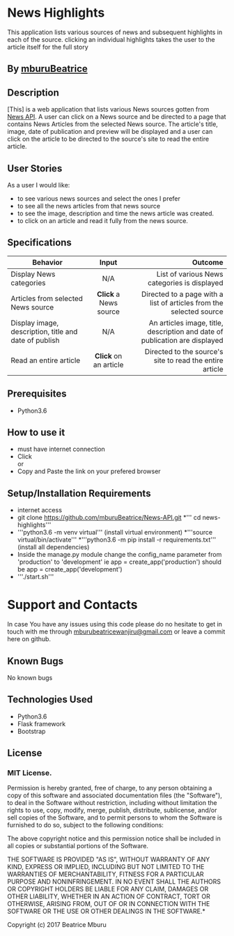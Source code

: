 # News Highlights

This application lists various sources of news and subsequent highlights in each of the source. clicking an individual highlights takes the user to the article itself for the full story

## By **[mburuBeatrice](https://github.com/mburuBeatrice)**

## Description
[This] is a web application that lists various News sources gotten from [News API](https://newsapi.org/). A user can click on a News source and be directed to a page that contains News Articles from the selected News source. The article's title, image, date of publication and preview will be displayed and a user can click on the article to be directed to the source's site to read the entire article.

## User Stories
As a user I would like:
* to see various news sources and select the ones I prefer
* to see all the news articles from that news source
* to see the image, description and time the news article was created.
* to click on an article and read it fully from the news source.

## Specifications
| Behavior        | Input           | Outcome  |
| ------------- |:-------------:| -----:|
| Display News categories | N/A | List of various News categories is displayed |
| Articles from selected News source | **Click** a News source | Directed to a page with a list of articles from the selected source |
| Display image, description, title and date of publish | N/A | An articles image, title, description and date of publication are displayed |
| Read an entire article | **Click** on an article | Directed to the source's site to read the entire article |

## Prerequisites
* Python3.6

## How to use it
* must have internet connection
* Click  <br/>
  or <br/>
* Copy  and  Paste the link on your prefered browser


## Setup/Installation Requirements
* internet access
* git clone https://github.com/mburuBeatrice/News-API.git
*''' cd news-highlights'''
* '''python3.6 -m venv virtual''' (install virtual environment)
*'''source virtual/bin/activate'''
*'''python3.6 -m pip install -r requirements.txt''' (install all dependencies)
* Inside the manage.py module change the config_name parameter from 'production' to 'development' ie app = create_app('production') should be app = create_app('development')
* '''./start.sh'''


# Support and Contacts

In case You have any issues using this code please do no hesitate to get in touch with me through mburubeatricewanjiru@gmail.com or leave a commit here on github.

## Known Bugs

No known bugs

## Technologies Used
- Python3.6
- Flask framework
- Bootstrap

## License

### MIT License.

Permission is hereby granted, free of charge, to any person obtaining a copy of this software and associated documentation files (the "Software"), to deal in the Software without restriction, including without limitation the rights to use, copy, modify, merge, publish, distribute, sublicense, and/or sell copies of the Software, and to permit persons to whom the Software is furnished to do so, subject to the following conditions:

The above copyright notice and this permission notice shall be included in all copies or substantial portions of the Software.

THE SOFTWARE IS PROVIDED "AS IS", WITHOUT WARRANTY OF ANY KIND, EXPRESS OR IMPLIED, INCLUDING BUT NOT LIMITED TO THE WARRANTIES OF MERCHANTABILITY, FITNESS FOR A PARTICULAR PURPOSE AND NONINFRINGEMENT. IN NO EVENT SHALL THE AUTHORS OR COPYRIGHT HOLDERS BE LIABLE FOR ANY CLAIM, DAMAGES OR OTHER LIABILITY, WHETHER IN AN ACTION OF CONTRACT, TORT OR OTHERWISE, ARISING FROM, OUT OF OR IN CONNECTION WITH THE SOFTWARE OR THE USE OR OTHER DEALINGS IN THE SOFTWARE.*

Copyright (c) 2017 Beatrice Mburu
